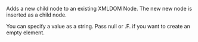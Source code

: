 ﻿Adds a new child node to an existing XMLDOM Node. The new new node is inserted as a child node.

You can specify a value as a string. Pass null or .F. if you want to create an empty element.